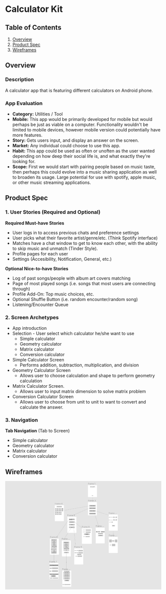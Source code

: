 # Calculator Kit

## Table of Contents
1. [Overview](#Overview)
1. [Product Spec](#Product-Spec)
1. [Wireframes](#Wireframes)

## Overview
### Description
A calculator app that is featuring different calculators on Android phone.

### App Evaluation
- **Category:** Utilities / Tool
- **Mobile:** This app would be primarily developed for mobile but would perhaps be just as viable on a computer. Functionality wouldn't be limited to mobile devices, however mobile version could potentially have more features.
- **Story:** Gets users input, and display an answer on the screen.
- **Market:** Any individual could choose to use this app.
- **Habit:** This app could be used as often or unoften as the user wanted depending on how deep their social life is, and what exactly they're looking for.
- **Scope:** First we would start with pairing people based on music taste, then perhaps this could evolve into a music sharing application as well to broaden its usage. Large potential for use with spotify, apple music, or other music streaming applications.

## Product Spec
### 1. User Stories (Required and Optional)

**Required Must-have Stories**

* User logs in to access previous chats and preference settings
* User picks what their favorite artist/genre/etc. (Think Spotify interface)
* Matches have a chat window to get to know each other, with the ability to skip music and unmatch (Tinder Style).
* Profile pages for each user
* Settings (Accesibility, Notification, General, etc.)

**Optional Nice-to-have Stories**

* Log of past songs/people with album art covers matching
* Page of most played songs (i.e. songs that most users are connecting through)
* Profile Add-On: Top music choices, etc.
* Optional Shuffle Button (i.e. random encounter/random song)
* Listening/Encounter Queue

### 2. Screen Archetypes

* App introduction
* Selection - User select which calculator he/she want to use
   * Simple calculator
   * Geometry calculator
   * Matrix calculator
   * Conversion calculator
* Simple Calculator Screen
   * Performs addition, subtraction, multiplication, and division
* Geometry Calculator Screen 
   * Allows user to choose calculation and shape to perform geometry calculation
* Matrix Calculator Screen.
   * Allows user to input matrix dimension to solve matrix problem
* Conversion Calculator Screen
   * Allows user to choose from unit to unit to want to convert and calculate the answer.

### 3. Navigation

**Tab Navigation** (Tab to Screen)

* Simple calculator
* Geometry calculator
* Matrix calculator
* Conversion calculator


## Wireframes
<img src="https://github.com/CodePath-Calculator/Calculator/blob/main/wireframe.jpg" width=800><br>
